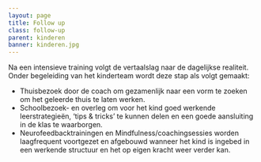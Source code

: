 ```yaml
---
layout: page
title: Follow up
class: follow-up
parent: kinderen
banner: kinderen.jpg
---
```

Na een intensieve training volgt de vertaalslag naar de dagelijkse realiteit. Onder begeleiding van het kinderteam wordt deze stap als volgt gemaakt:

* Thuisbezoek door de coach om gezamenlijk naar een vorm te zoeken om het geleerde thuis te laten werken.
* Schoolbezoek- en overleg om voor het kind goed werkende leerstrategieën, ‘tips & tricks’ te kunnen delen en een goede aansluiting in de klas te waarborgen.
* Neurofeedbacktrainingen en Mindfulness/coachingsessies worden laagfrequent voortgezet en afgebouwd wanneer het kind is ingebed in een werkende structuur en het op eigen kracht weer verder kan.